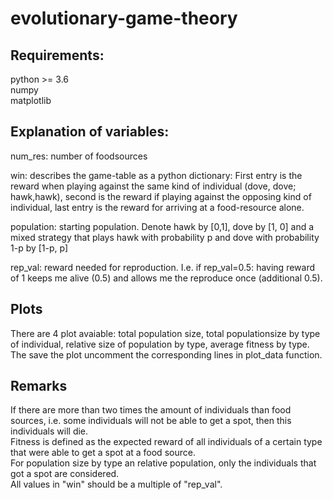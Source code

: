 # evolutionary-game-theory

## Requirements:
python >= 3.6  
numpy  
matplotlib   

## Explanation of variables:
num_res: number of foodsources

win: describes the game-table as a python dictionary: First entry is the reward when playing against the same kind of individual (dove, dove; hawk,hawk), second is the reward if playing against the opposing kind of individual, last entry is the reward for arriving at a food-resource alone.

population: starting population. Denote hawk by [0,1], dove by [1, 0] and a mixed strategy that plays hawk with probability p and dove with probability 1-p by [1-p, p] 

rep_val: reward needed for reproduction. I.e. if rep_val=0.5: having reward of 1 keeps me alive (0.5) and allows me the reproduce once (additional 0.5).

## Plots
There are 4 plot avaiable: total population size, total populationsize by type of individual, relative size of population by type, average fitness by type.  
The save the plot uncomment the corresponding lines in plot_data function.

## Remarks
If there are more than two times the amount of individuals than food sources, i.e. some individuals will not be able to get a spot, then this individuals will die.  
Fitness is defined as the expected reward of all individuals of a certain type that were able to get a spot at a food source.  
For population size by type an relative population, only the individuals that got a spot are considered.  
All values in "win" should be a multiple of "rep_val".  

